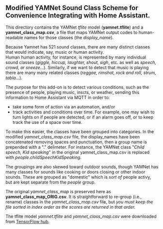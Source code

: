 ## Modified YAMNet Sound Class Scheme for Convenience Integrating with Home Assistant.

This directory contains the YAMNet *tflite* model (**yamnet.tflite**)
and a **yamnet_class_map.csv**, a file that maps YAMNet output codes to
human-readable names for those classes (the *display_name*).

Because Yamnet has 521 sound classes, there are
many distinct classes that would indicate, say, music or human activity.  
Human human activity, for instance, is represented by many individual
sound classes (*giggle, hiccup, laughter, shout, sigh*, etc. as well as
*speech, crowd, or sneeze*...). Similarly, if we want to detect that
music is playing there are many many related classes (*reggae, rimshot, rock and roll,
strum, tabla*...).

The purpose for this add-on is to detect various conditions, such 
as the presence of people, playing music, inscts, or weather, sending
this information to Home Assistant via MQTT in order to:
- take some form of action via an automation, and/or
- track activities and conditions over time.
For example, one may wish to turn lights on if people are detected, or if an alarm goes off,
or to keep track the use of a space over time.

To make this easier, the classes have been grouped into categories.  In the modified
*yamnet_class_map.csv* file, the display_names have been concatenated removing spaces
and punctuation, then a group name is prepended with a "." delimeter.  For instance,
the YAMNet class "*Child speech, Kid speaking*" in the original yamnet_class_map.csv
is replaced with *people.childSpeechKidSpeaking*.

The groupings are also skewed toward outdoor sounds, though YAMNet
has many classes for sounds like cooking or doors closing or other indoor 
sounds.  These are grouped as "domestic" which is *sort of* people activy,
but are kept separate from the *people* group. 

The original *yamnet_class_map* is preserved here as **yamnet_class_map_ORIG.csv**.
It is straightforward to re-group
(i.e., rename) classes in the *yamnet_class_map.csv* file, but *you must keep 
the file sorted in index order as the scores are returned in that order.*

The tflite model *yamnet.tflite* and *yamnet_class_map.csv* were downloaded from 
[TensorFlow hub](https://www.kaggle.com/models/google/yamnet/tfLite/classification-tflite/1?lite-format=tflite&tfhub-redirect=true).
